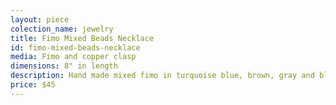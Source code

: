 ```yaml
---
layout: piece
colection_name: jewelry
title: Fimo Mixed Beads Necklace
id: fimo-mixed-beads-necklace
media: Fimo and copper clasp
dimensions: 8" in length
description: Hand made mixed fimo in turquoise blue, brown, gray and black, with brown, beige copper and turquoise beads.
price: $45
---
```

